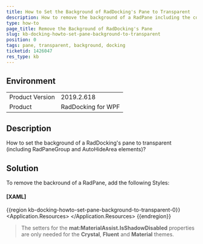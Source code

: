 ```yaml
---
title: How to Set the Background of RadDocking's Pane to Transparent
description: How to remove the background of a RadPane including the corresponding RadPaneGroup and AutoHideArea
type: how-to
page_title: Remove the Background of RadDocking's Pane
slug: kb-docking-howto-set-pane-background-to-transparent
position: 0
tags: pane, transparent, background, docking
ticketid: 1426047
res_type: kb
---
```


## Environment
<table>
	<tbody>
		<tr>
			<td>Product Version</td>
			<td>2019.2.618</td>
		</tr>
		<tr>
			<td>Product</td>
			<td>RadDocking for WPF</td>
		</tr>
	</tbody>
</table>

## Description

How to set the background of a RadDocking's pane to transparent (including RadPaneGroup and AutoHideArea elements)?

## Solution

To remove the backround of a RadPane, add the following Styles:

#### __[XAML]__
{{region kb-docking-howto-set-pane-background-to-transparent-0}}
	<Application.Resources>
  		<!-- If you are using the StyleManager theming mechanism with the XAML binaries, remove the BasedOn attributes -->
		<Style TargetType="telerik:RadPane" BasedOn="{StaticResource RadPaneStyle}">
			<Setter Property="mat:MaterialAssist.IsShadowDisabled" Value="True"/>
			<Setter Property="Background" Value="Transparent"/>
		</Style>
		<Style TargetType="telerik:RadPaneGroup" BasedOn="{StaticResource RadPaneGroupStyle}">
			<Setter Property="mat:MaterialAssist.IsShadowDisabled" Value="True"/>
			<Setter Property="Background" Value="Transparent"/>
		</Style>
		<Style TargetType="telerik:AutoHideArea" BasedOn="{StaticResource AutoHideAreaStyle}">
			<Setter Property="mat:MaterialAssist.IsShadowDisabled" Value="True"/>
			<Setter Property="Background" Value="Transparent"/>
		</Style>
	</Application.Resources>
{{endregion}}

> The setters for the **mat:MaterialAssist.IsShadowDisabled** properties are only needed for the **Crystal**, **Fluent** and **Material** themes.
